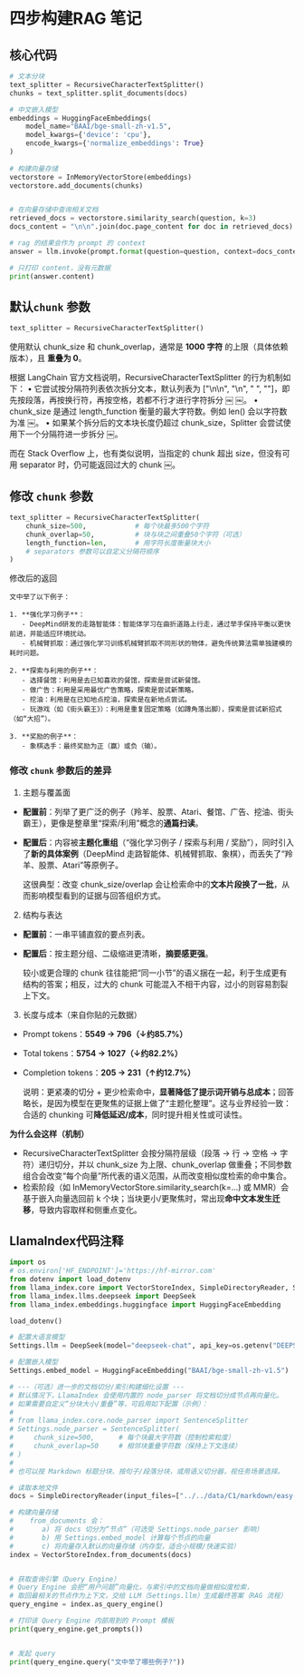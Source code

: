 # 四步构建RAG 笔记

## 核心代码
```Python
# 文本分块
text_splitter = RecursiveCharacterTextSplitter()
chunks = text_splitter.split_documents(docs)

# 中文嵌入模型
embeddings = HuggingFaceEmbeddings(
    model_name="BAAI/bge-small-zh-v1.5",
    model_kwargs={'device': 'cpu'},
    encode_kwargs={'normalize_embeddings': True}
)
  
# 构建向量存储
vectorstore = InMemoryVectorStore(embeddings)
vectorstore.add_documents(chunks)


# 在向量存储中查询相关文档
retrieved_docs = vectorstore.similarity_search(question, k=3)
docs_content = "\n\n".join(doc.page_content for doc in retrieved_docs)

# rag 的结果会作为 prompt 的 context
answer = llm.invoke(prompt.format(question=question, context=docs_content))

# 只打印 content，没有元数据
print(answer.content)
```

## 默认`chunk` 参数

```python
text_splitter = RecursiveCharacterTextSplitter()
```
使用默认 chunk_size 和 chunk_overlap，通常是 **1000 字符** 的上限（具体依赖版本），且 **重叠为 0**。

根据 LangChain 官方文档说明，RecursiveCharacterTextSplitter 的行为机制如下：
•	它尝试按分隔符列表依次拆分文本，默认列表为 ["\n\n", "\n", " ", ""]，即先按段落，再按换行符，再按空格，若都不行才进行字符拆分  ￼ ￼。
•	chunk_size 是通过 length_function 衡量的最大字符数。例如 len() 会以字符数为准  ￼。
•	如果某个拆分后的文本块长度仍超过 chunk_size，Splitter 会尝试使用下一个分隔符进一步拆分  ￼。

而在 Stack Overflow 上，也有类似说明，当指定的 chunk 超出 size，但没有可用 separator 时，仍可能返回过大的 chunk  ￼。

## 修改 `chunk` 参数
```python
text_splitter = RecursiveCharacterTextSplitter(
    chunk_size=500,            # 每个块最多500个字符
    chunk_overlap=50,          # 块与块之间重叠50个字符（可选）
    length_function=len,       # 用字符长度衡量块大小
    # separators 参数可以自定义分隔符顺序
)
```

修改后的返回
```text
文中举了以下例子：

1. **强化学习例子**：
   - DeepMind研发的走路智能体：智能体学习在曲折道路上行走，通过举手保持平衡以更快前进，并能适应环境扰动。
   - 机械臂抓取：通过强化学习训练机械臂抓取不同形状的物体，避免传统算法需单独建模的耗时问题。

2. **探索与利用的例子**：
   - 选择餐馆：利用是去已知喜欢的餐馆，探索是尝试新餐馆。
   - 做广告：利用是采用最优广告策略，探索是尝试新策略。
   - 挖油：利用是在已知地点挖油，探索是在新地点尝试。
   - 玩游戏（如《街头霸王》）：利用是重复固定策略（如蹲角落出脚），探索是尝试新招式（如“大招”）。

3. **奖励的例子**：
   - 象棋选手：最终奖励为正（赢）或负（输）。
```

### 修改 `chunk` 参数后的差异

1. 主题与覆盖面

- **配置前**：列举了更广泛的例子（羚羊、股票、Atari、餐馆、广告、挖油、街头霸王），更像是整章里“探索/利用”概念的**通篇扫读**。

- **配置后**：内容被**主题化重组**（“强化学习例子 / 探索与利用 / 奖励”），同时引入了**新的具体案例**（DeepMind 走路智能体、机械臂抓取、象棋），而丢失了“羚羊、股票、Atari”等原例子。

  这很典型：改变 chunk_size/overlap 会让检索命中的**文本片段换了一批**，从而影响模型看到的证据与回答组织方式。

2. 结构与表达

- **配置前**：一串平铺直叙的要点列表。

- **配置后**：按主题分组、二级缩进更清晰，**摘要感更强**。

  较小或更合理的 chunk 往往能把“同一小节”的语义捆在一起，利于生成更有结构的答案；相反，过大的 chunk 可能混入不相干内容，过小的则容易割裂上下文。

3. 长度与成本（来自你贴的元数据）

- Prompt tokens：**5549 → 796（↓约85.7%）**

- Total tokens：**5754 → 1027（↓约82.2%）**

- Completion tokens：**205 → 231（↑约12.7%）**

  说明：更紧凑的切分 + 更少检索命中，**显著降低了提示词开销与总成本**；回答略长，是因为模型在更聚焦的证据上做了“主题化整理”。这与业界经验一致：合适的 chunking 可**降低延迟/成本**，同时提升相关性或可读性。


**为什么会这样（机制）**
- RecursiveCharacterTextSplitter 会按分隔符层级（段落 → 行 → 空格 → 字符）递归切分，并以 chunk_size 为上限、chunk_overlap 做重叠；不同参数组合会改变“每个向量”所代表的语义范围，从而改变相似度检索的命中集合。
- 检索阶段（如 InMemoryVectorStore.similarity_search(k=...) 或 MMR）会基于嵌入向量选回前 k 个块；当块更小/更聚焦时，常出现**命中文本发生迁移**，导致内容取样和侧重点变化。


## LlamaIndex代码注释

```python
import os
# os.environ['HF_ENDPOINT']='https://hf-mirror.com'
from dotenv import load_dotenv
from llama_index.core import VectorStoreIndex, SimpleDirectoryReader, Settings 
from llama_index.llms.deepseek import DeepSeek
from llama_index.embeddings.huggingface import HuggingFaceEmbedding

load_dotenv()

# 配置大语言模型
Settings.llm = DeepSeek(model="deepseek-chat", api_key=os.getenv("DEEPSEEK_API_KEY"))

# 配置嵌入模型
Settings.embed_model = HuggingFaceEmbedding("BAAI/bge-small-zh-v1.5")

# ---（可选）进一步的文档切分/索引构建细化设置 ---
# 默认情况下，LlamaIndex 会使用内置的 node_parser 将文档切分成节点再向量化。
# 如果需要自定义“分块大小/重叠”等，可启用如下配置（示例）：
#
# from llama_index.core.node_parser import SentenceSplitter
# Settings.node_parser = SentenceSplitter(
#     chunk_size=500,      # 每个块最大字符数（控制检索粒度）
#     chunk_overlap=50     # 相邻块重叠字符数（保持上下文连续）
# )
#
# 也可以按 Markdown 标题分块、按句子/段落分块，或用语义切分器，视任务场景选择。

# 读取本地文件
docs = SimpleDirectoryReader(input_files=["../../data/C1/markdown/easy-rl-chapter1.md"]).load_data()

# 构建向量存储
#    from_documents 会：
#       a) 将 docs 切分为“节点”（可选受 Settings.node_parser 影响）
#       b) 用 Settings.embed_model 计算每个节点的向量
#       c) 将向量存入默认的向量存储（内存型，适合小规模/快速实验）
index = VectorStoreIndex.from_documents(docs)


# 获取查询引擎（Query Engine）
# Query Engine 会把“用户问题”向量化，与索引中的文档向量做相似度检索，
# 取回最相关的节点作为上下文，交给 LLM（Settings.llm）生成最终答案（RAG 流程）
query_engine = index.as_query_engine()

# 打印该 Query Engine 内部用到的 Prompt 模板
print(query_engine.get_prompts())


# 发起 query
print(query_engine.query("文中举了哪些例子?"))
```